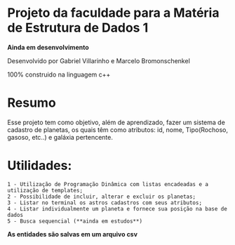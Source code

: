 # Projeto da faculdade para a Matéria de Estrutura de Dados 1

**Ainda em desenvolvimento**

Desenvolvido por Gabriel Villarinho e Marcelo Bromonschenkel

100% construido na linguagem c++

# Resumo
Esse projeto tem como objetivo, além de aprendizado, fazer um sistema de cadastro de planetas,
os quais têm como atributos: id, nome, Tipo(Rochoso, gasoso, etc..) e galáxia pertencente.


# Utilidades:
    1 - Utilização de Programação Dinâmica com listas encadeadas e a utilização de templates;
    2 - Possibilidade de incluir, alterar e excluir os planetas;
    3 - Listar no terminal os astros cadastros com seus atributos;
    4 - Listar individualmente um planeta e fornece sua posição na base de dados
    5 - Busca sequencial (**ainda em estudos**)

**As entidades são salvas em um arquivo csv**
